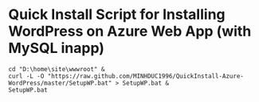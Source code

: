 # Quick Install Script for Installing WordPress on Azure Web App (with MySQL inapp)

```
cd "D:\home\site\wwwroot" & 
curl -L -O "https://raw.github.com/MINHDUC1996/QuickInstall-Azure-WordPress/master/SetupWP.bat" > SetupWP.bat & 
SetupWP.bat
```
